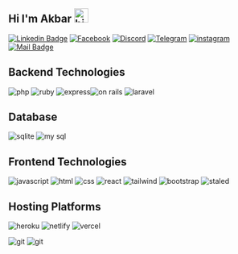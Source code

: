 ## Hi I'm Akbar <img src="https://user-images.githubusercontent.com/1303154/88677602-1635ba80-d120-11ea-84d8-d263ba5fc3c0.gif" width="28px" height="28px" alt="hi">

[![Linkedin Badge](https://img.shields.io/badge/LinkedIn-0077B5?style=for-the-badge&logo=linkedin&logoColor=white)](https://www.linkedin.com/in/akbarjon-odilov-330a16232/)
[![Facebook](https://img.shields.io/badge/Facebook-1877F2?style=for-the-badge&logo=facebook&logoColor=white)](https://www.facebook.com/odilovofficail)
[![Discord](https://img.shields.io/badge/Discord-7289DA?style=for-the-badge&logo=discord&logoColor=white)](https://www.discord.com/channels/odilov_a)
 [![Telegram](https://img.shields.io/badge/Telegram-2CA5E0?style=for-the-badge&logo=telegram&logoColor=white)](https://t.me/Odilovoff)
 [![instagram](https://img.shields.io/badge/Instagram-E4405F?style=for-the-badge&logo=instagram&logoColor=white)](https://instagram.com/odilovoff_)
[![Mail Badge](https://img.shields.io/badge/Gmail-D14836?style=for-the-badge&logo=gmail&logoColor=white)](mailto:akbarjonodilov03@gmail.com)


## Backend Technologies
 ![php](https://img.shields.io/badge/PHP-777BB4?style=for-the-badge&logo=php&logoColor=white) ![ruby](https://img.shields.io/badge/Ruby-CC342D?style=for-the-badge&logo=ruby&logoColor=white) ![express](https://img.shields.io/badge/Express.js-404D59?style=for-the-badge)![on rails](https://img.shields.io/badge/Ruby_on_Rails-CC0000?style=for-the-badge&logo=ruby-on-rails&logoColor=white)  ![laravel](https://img.shields.io/badge/Laravel-FF2D20?style=for-the-badge&logo=laravel&logoColor=white)

## Database
![sqlite](https://img.shields.io/badge/SQLite-07405E?style=for-the-badge&logo=sqlite&logoColor=white) ![my sql](https://img.shields.io/badge/MySQL-005C84?style=for-the-badge&logo=mysql&logoColor=white)

## Frontend Technologies
![javascript](https://img.shields.io/badge/JavaScript-F7DF1E?style=for-the-badge&logo=javascript&logoColor=black) ![html](https://img.shields.io/badge/HTML5-E34F26?style=for-the-badge&logo=html5&logoColor=white) ![css](https://img.shields.io/badge/CSS3-1572B6?style=for-the-badge&logo=css3&logoColor=white) ![react](https://img.shields.io/badge/React-20232A?style=for-the-badge&logo=react&logoColor=61DAFB) ![tailwind](https://img.shields.io/badge/Tailwind_CSS-38B2AC?style=for-the-badge&logo=tailwind-css&logoColor=white)  ![bootstrap](https://img.shields.io/badge/Bootstrap-563D7C?style=for-the-badge&logo=bootstrap&logoColor=white)  ![staled](https://img.shields.io/badge/styled--components-DB7093?style=for-the-badge&logo=styled-components&logoColor=white)

## Hosting Platforms
![heroku](https://img.shields.io/badge/Heroku-430098?style=for-the-badge&logo=heroku&logoColor=white) ![netlify](https://img.shields.io/badge/Netlify-00C7B7?style=for-the-badge&logo=netlify&logoColor=white) ![vercel](https://img.shields.io/badge/Vercel-000000?style=for-the-badge&logo=vercel&logoColor=white)

![git](https://github-readme-stats.vercel.app/api/top-langs/?username=Akbarjon03&theme=blue-green)
![git](https://github-readme-stats.vercel.app/api?username=Akbarjon03&theme=blue-green)